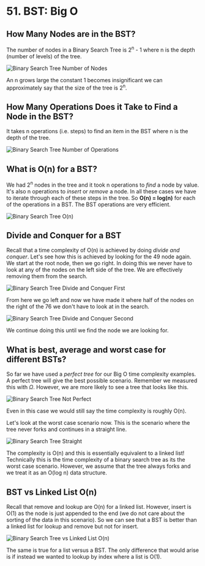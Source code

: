 # 51. BST: Big O

## How Many Nodes are in the BST?

The number of nodes in a Binary Search Tree is 2<sup>n</sup> - 1 where n is the depth (number of levels) of the tree. 

![Binary Search Tree Number of Nodes](./images/binary-search-tree-num-nodes.jpg?raw=true "Binary Search Tree Number of Nodes")

An n grows large the constant 1 becomes insignificant we can approximately say that the size of the tree is 2<sup>n</sup>.

## How Many Operations Does it Take to Find a Node in the BST?

It takes n operations (i.e. steps) to find an item in the BST where n is the depth of the tree.

![Binary Search Tree Number of Operations](./images/binary-search-tree-num-ops.jpg?raw=true "Binary Search Tree Number of Operations")


## What is O(n) for a BST?

We had 2<sup>n</sup> nodes in the tree and it took n operations to *find* a node by value. It's also n operations to *insert* or *remove* a node. In all these cases we have to iterate through each of these steps in the tree. So **O(n) = log(n)** for each of the operations in a BST. The BST operations are very efficient.

![Binary Search Tree O(n)](./images/binary-search-tree-O(n).jpg?raw=true "Binary Search Tree O(n)")


## Divide and Conquer for a BST

Recall that a time complexity of O(n) is achieved by doing *divide and conquer*. Let's see how this is achieved by looking for the 49 node again. We start at the root node, then we go right. In doing this we never have to look at any of the nodes on the left side of the tree. We are effectively removing them from the search.

![Binary Search Tree Divide and Conquer First](./images/binary-search-tree-divide-first.jpg?raw=true "Binary Search Tree Divide and Conquer First")

From here we go left and now we have made it where half of the nodes on the right of the 76 we don't have to look at in the search.

![Binary Search Tree Divide and Conquer Second](./images/binary-search-tree-divide-second.jpg?raw=true "Binary Search Tree Divide and Conquer Second")

We continue doing this until we find the node we are looking for.

## What is best, average and worst case for different BSTs?

So far we have used a *perfect tree* for our Big O time complexity examples. A perfect tree will give the best possible scenario. Remember we measured this with $\Omega$. However, we are more likely to see a tree that looks like this.

![Binary Search Tree Not Perfect](./images/binary-search-tree-not-perfect.jpg?raw=true "Binary Search Tree Not Perfect")

Even in this case we would still say the time complexity is roughly O(n).

Let's look at the worst case scenario now. This is the scenario where the tree never forks and continues in a straight line.

![Binary Search Tree Straight](./images/binary-search-tree-straight.jpg?raw=true "Binary Search Tree Straight")

The complexity is O(n) and this is essentially equivalent to a linked list! Technically this is the time complexity of a binary search tree as its the worst case scenario. However, we assume that the tree always forks and we treat it as an O(log n) data structure.

## BST vs Linked List O(n)

Recall that remove and lookup are O(n) for a linked list. However, insert is O(1) as the node is just appended to the end (we do not care about the sorting of the data in this scenario). So we can see that a BST is better than a linked list for lookup and remove but not for insert.

![Binary Search Tree vs Linked List O(n)](./images/binary-search-tree-vs-linked-list.jpg?raw=true "Binary Search vs Linked List O(n)")

The same is true for a list versus a BST. The only difference that would arise is if instead we wanted to lookup by index where a list is O(1).
